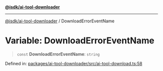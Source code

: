 [**@isdk/ai-tool-downloader**](../README.md)

***

[@isdk/ai-tool-downloader](../globals.md) / DownloadErrorEventName

# Variable: DownloadErrorEventName

> `const` **DownloadErrorEventName**: `string`

Defined in: [packages/ai-tool-downloader/src/ai-tool-download.ts:58](https://github.com/isdk/ai-tool-download.js/blob/09ce910da0a60480ec886fed5ae17c2c57345f16/src/ai-tool-download.ts#L58)
